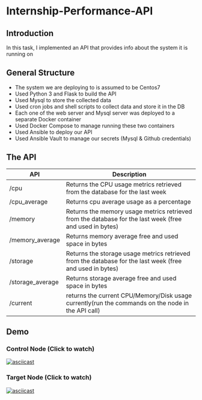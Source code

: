 # Internship-Performance-API

## Introduction
In this task, I implemented an API that provides info about the system it is running on

## General Structure
- The system we are deploying to is assumed to be Centos7
- Used Python 3 and Flask to build the API
- Used Mysql to store the collected data
- Used cron jobs and shell scripts to collect data and store it in the DB
- Each one of the web server and Mysql server was deployed to a separate Docker container
- Used Docker Compose to manage running these two containers
- Used Ansible to deploy our API
- Used Ansible Vault to manage our secrets (Mysql & Github credentials)

## The API
| API              | Description                                                                                              |
|------------------|----------------------------------------------------------------------------------------------------------|
| /cpu             | Returns the CPU usage metrics retrieved from the database for the last week                              |
| /cpu_average     | Returns cpu average usage as a percentage                                                                |
| /memory          | Returns the memory usage metrics retrieved from the database for the last week (free and used in bytes)  |
| /memory_average  | Returns memory average free and used space in bytes                                                      |
| /storage         | Returns the storage usage metrics retrieved from the database for the last week (free and used in bytes) |
| /storage_average | Returns storage average free and used space in bytes                                                     |
| /current         | returns the current CPU/Memory/Disk usage currently(run the commands on the node in the API call)        |

## Demo

### Control Node (Click to watch)
[![asciicast](https://asciinema.org/a/T5YD1v1mJSJAsJFdI6XHXhmvh.png)](https://asciinema.org/a/T5YD1v1mJSJAsJFdI6XHXhmvh)

### Target Node (Click to watch)
[![asciicast](https://asciinema.org/a/tceGVaV1Ezl7oDmcCTOaxkGMU.png)](https://asciinema.org/a/tceGVaV1Ezl7oDmcCTOaxkGMU)
